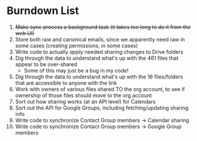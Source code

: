 # Burndown List

1. ~~Make sync process a background task (it takes too long to do it from the web UI)~~
2. Store both raw and canonical emails, since we apparently need raw in some cases
   (creating permissions, in some cases)
3. Write code to actually _apply_ needed sharing changes to Drive folders
4. Dig through the data to understand what's up with the 461 files that appear to be over-shared
    * Some of this may just be a bug in my code!
5. Dig through the data to understand what's up with the 16 files/folders that are accessible to
   anyone with the link
6. Work with owners of various files shared TO the org account, to see if ownership of those files
   should move to the org account
7. Sort out how sharing works (at an API level) for Calendars
8. Sort out the API for Google Groups, including fetching/updating sharing info
9. Write code to synchronize Contact Group members -> Calendar sharing
10. Write code to synchronize Contact Group members -> Google Group members
